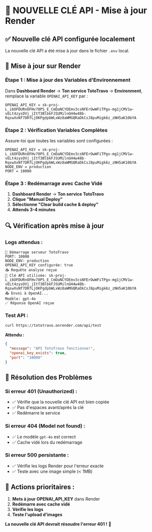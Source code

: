 # 🔑 NOUVELLE CLÉ API - Mise à jour Render

## ✅ Nouvelle clé API configurée localement

La nouvelle clé API a été mise à jour dans le fichier `.env` local.

## 🚀 Mise à jour sur Render

### **Étape 1 : Mise à jour des Variables d'Environnement**

Dans **Dashboard Render** → **Ton service TotoTravo** → **Environment**, remplace la variable `OPENAI_API_KEY` par :

```
OPENAI_API_KEY = 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
```

### **Étape 2 : Vérification Variables Complètes**

Assure-toi que toutes les variables sont configurées :

```
OPENAI_API_KEY = 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
NODE_ENV = production
PORT = 10000
```

### **Étape 3 : Redémarrage avec Cache Vidé**

1. **Dashboard Render** → **Ton service TotoTravo**
2. **Clique "Manual Deploy"**
3. **Sélectionne "Clear build cache & deploy"**
4. **Attends 3-4 minutes**

## 🔍 Vérification après mise à jour

### **Logs attendus :**
```
🚀 Démarrage serveur TotoTravo
PORT: 10000
NODE_ENV: production
OPENAI_API_KEY configurée: true
📥 Requête analyse reçue
🔑 Clé API utilisée: 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
📤 Envoi à OpenAI...
Modèle: gpt-4o
✅ Réponse OpenAI reçue
```

### **Test API :**
```bash
curl https://tototravo.onrender.com/api/test
```

**Attendu :**
```json
{
  "message": "API TotoTravo fonctionne!",
  "openai_key_exists": true,
  "port": "10000"
}
```

## 🎯 Résolution des Problèmes

### **Si erreur 401 (Unauthorized) :**
- ✅ Vérifie que la nouvelle clé API est bien copiée
- ✅ Pas d'espaces avant/après la clé
- ✅ Redémarre le service

### **Si erreur 404 (Model not found) :**
- ✅ Le modèle `gpt-4o` est correct
- ✅ Cache vidé lors du redémarrage

### **Si erreur 500 persistante :**
- ✅ Vérifie les logs Render pour l'erreur exacte
- ✅ Teste avec une image simple (< 1MB)

## 🚀 Actions prioritaires :

1. **Mets à jour OPENAI_API_KEY** dans Render
2. **Redémarre avec cache vidé**
3. **Vérifie les logs**
4. **Teste l'upload d'images**

**La nouvelle clé API devrait résoudre l'erreur 401 !** 🎉
